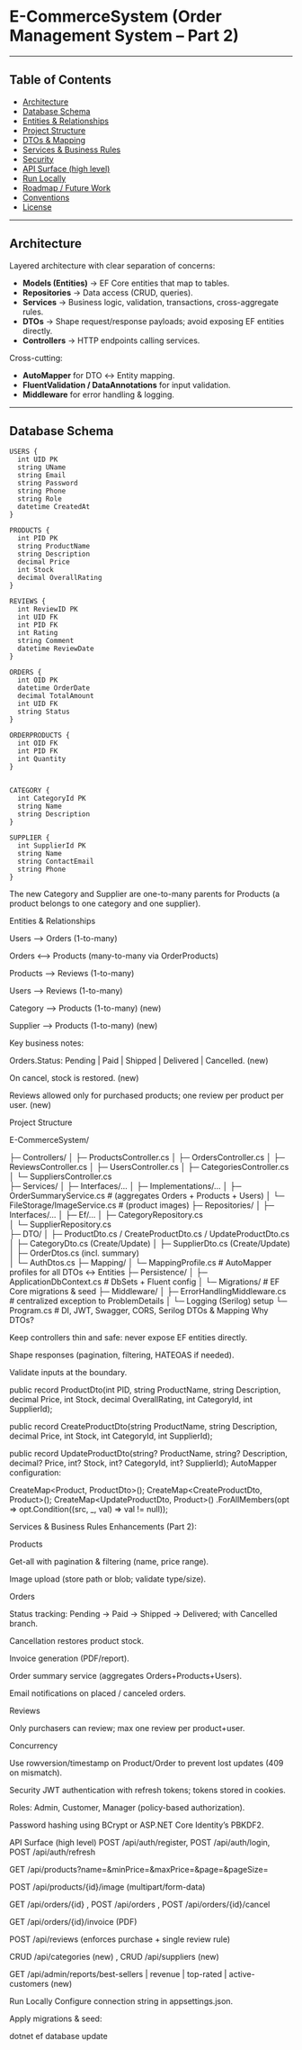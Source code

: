 ﻿# E-CommerceSystem (Order Management System – Part 2)


---

## Table of Contents
- [Architecture](#architecture)
- [Database Schema](#database-schema)
- [Entities & Relationships](#entities--relationships)
- [Project Structure](#project-structure)
- [DTOs & Mapping](#dtos--mapping)
- [Services & Business Rules](#services--business-rules)
- [Security](#security)
- [API Surface (high level)](#api-surface-high-level)
- [Run Locally](#run-locally)
- [Roadmap / Future Work](#roadmap--future-work)
- [Conventions](#conventions)
- [License](#license)

---

## Architecture

Layered architecture with clear separation of concerns:

- **Models (Entities)** → EF Core entities that map to tables.
- **Repositories** → Data access (CRUD, queries).
- **Services** → Business logic, validation, transactions, cross-aggregate rules.
- **DTOs** → Shape request/response payloads; avoid exposing EF entities directly.
- **Controllers** → HTTP endpoints calling services.

Cross-cutting:
- **AutoMapper** for DTO ↔ Entity mapping.
- **FluentValidation / DataAnnotations** for input validation.
- **Middleware** for error handling & logging.

---

## Database Schema



    USERS {
      int UID PK
      string UName
      string Email
      string Password
      string Phone
      string Role
      datetime CreatedAt
    }

    PRODUCTS {
      int PID PK
      string ProductName
      string Description
      decimal Price
      int Stock
      decimal OverallRating
    }

    REVIEWS {
      int ReviewID PK
      int UID FK
      int PID FK
      int Rating
      string Comment
      datetime ReviewDate
    }

    ORDERS {
      int OID PK
      datetime OrderDate
      decimal TotalAmount
      int UID FK
      string Status
    }

    ORDERPRODUCTS {
      int OID FK
      int PID FK
      int Quantity
    }


    CATEGORY {
      int CategoryId PK
      string Name
      string Description
    }

    SUPPLIER {
      int SupplierId PK
      string Name
      string ContactEmail
      string Phone
    }
The new Category and Supplier are one-to-many parents for Products (a product belongs to one category and one supplier). 

Entities & Relationships

Users ⟶ Orders (1-to-many)

Orders ⟷ Products (many-to-many via OrderProducts)

Products ⟶ Reviews (1-to-many)

Users ⟶ Reviews (1-to-many)

Category ⟶ Products (1-to-many) (new)

Supplier ⟶ Products (1-to-many) (new)

Key business notes:

Orders.Status: Pending | Paid | Shipped | Delivered | Cancelled. (new) 

On cancel, stock is restored. (new) 

Reviews allowed only for purchased products; one review per product per user. (new) 

Project Structure



E-CommerceSystem/

├─ Controllers/
│  ├─ ProductsController.cs
│  ├─ OrdersController.cs
│  ├─ ReviewsController.cs
│  ├─ UsersController.cs
│  ├─ CategoriesController.cs        
│  └─ SuppliersController.cs  
├─ Services/
│  ├─ Interfaces/...
│  ├─ Implementations/...
│  ├─ OrderSummaryService.cs         #  (aggregates Orders + Products + Users)
│  └─ FileStorage/ImageService.cs    #  (product images)
├─ Repositories/
│  ├─ Interfaces/...
│  ├─ Ef/...
│  ├─ CategoryRepository.cs          
│  └─ SupplierRepository.cs          
├─ DTO/
│  ├─ ProductDto.cs / CreateProductDto.cs / UpdateProductDto.cs
│  ├─ CategoryDto.cs (Create/Update) 
│  ├─ SupplierDto.cs (Create/Update) 
│  ├─ OrderDtos.cs (incl. summary)   
│  └─ AuthDtos.cs
├─ Mapping/
│  └─ MappingProfile.cs              # AutoMapper profiles for all DTOs ↔ Entities
├─ Persistence/
│  ├─ ApplicationDbContext.cs        # DbSets + Fluent config
│  └─ Migrations/                    # EF Core migrations & seed
├─ Middleware/
│  ├─ ErrorHandlingMiddleware.cs     # centralized exception to ProblemDetails
│  └─ Logging (Serilog) setup
└─ Program.cs                         # DI, JWT, Swagger, CORS, Serilog
DTOs & Mapping
Why DTOs?

Keep controllers thin and safe: never expose EF entities directly.

Shape responses (pagination, filtering, HATEOAS if needed).

Validate inputs at the boundary.





public record ProductDto(int PID, string ProductName, string Description,
                         decimal Price, int Stock, decimal OverallRating,
                         int CategoryId, int SupplierId);

public record CreateProductDto(string ProductName, string Description,
                               decimal Price, int Stock,
                               int CategoryId, int SupplierId);

public record UpdateProductDto(string? ProductName, string? Description,
                               decimal? Price, int? Stock,
                               int? CategoryId, int? SupplierId);
AutoMapper configuration:



CreateMap<Product, ProductDto>();
CreateMap<CreateProductDto, Product>();
CreateMap<UpdateProductDto, Product>()
    .ForAllMembers(opt => opt.Condition((src, _, val) => val != null));

Services & Business Rules
Enhancements (Part 2): 

Products

Get-all with pagination & filtering (name, price range).

Image upload (store path or blob; validate type/size).

Orders

Status tracking: Pending → Paid → Shipped → Delivered; with Cancelled branch.

Cancellation restores product stock.

Invoice generation (PDF/report).

Order summary service (aggregates Orders+Products+Users).

Email notifications on placed / canceled orders.

Reviews

Only purchasers can review; max one review per product+user.

Concurrency

Use rowversion/timestamp on Product/Order to prevent lost updates (409 on mismatch).

Security
JWT authentication with refresh tokens; tokens stored in cookies. 

Roles: Admin, Customer, Manager (policy-based authorization). 

Password hashing using BCrypt or ASP.NET Core Identity’s PBKDF2. 

API Surface (high level)
POST /api/auth/register, POST /api/auth/login, POST /api/auth/refresh

GET /api/products?name=&minPrice=&maxPrice=&page=&pageSize=

POST /api/products/{id}/image (multipart/form-data)

GET /api/orders/{id} , POST /api/orders , POST /api/orders/{id}/cancel

GET /api/orders/{id}/invoice (PDF)

POST /api/reviews (enforces purchase + single review rule)

CRUD /api/categories (new) , CRUD /api/suppliers (new)

GET /api/admin/reports/best-sellers | revenue | top-rated | active-customers (new)

Run Locally
Configure connection string in appsettings.json.

Apply migrations & seed:



dotnet ef database update




